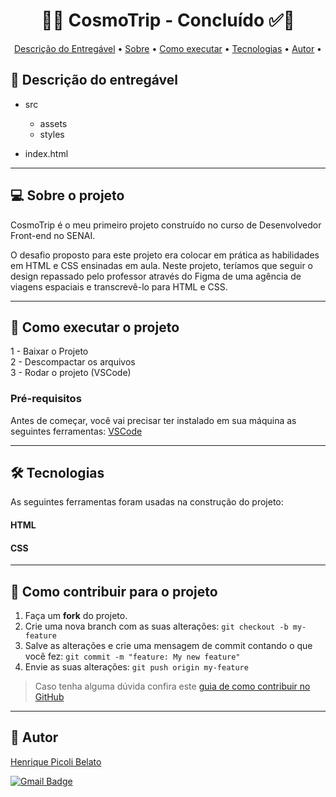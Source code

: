 <h1 align="center"> 
	  🚀✅ CosmoTrip - Concluído ✅🚀
</h1>

<p align="center">
 <a href="#-Descrição-do-entregável">Descrição do Entregável</a> •
 <a href="#-sobre-o-projeto">Sobre</a> •
 <a href="#-como-executar-o-projeto">Como executar</a> • 
 <a href="#-tecnologias">Tecnologias</a> • 
 <a href="#-autor">Autor</a> • 
</p>


## 📄 Descrição do entregável

- src
    - assets
    - styles

- index.html

---

## 💻 Sobre o projeto

CosmoTrip é o meu primeiro projeto construído no curso de Desenvolvedor Front-end no SENAI.

O desafio proposto para este projeto era colocar em prática as habilidades em HTML e CSS ensinadas em aula. Neste projeto, teríamos que seguir o design repassado pelo professor através do Figma de uma agência de viagens espaciais e transcrevê-lo para HTML e CSS.

---

## 🚀 Como executar o projeto

1 - Baixar o Projeto <br>
2 - Descompactar os arquivos <br>
3 - Rodar o projeto (VSCode)

### Pré-requisitos

Antes de começar, você vai precisar ter instalado em sua máquina as seguintes ferramentas:
[VSCode](https://code.visualstudio.com/)

---

## 🛠 Tecnologias

As seguintes ferramentas foram usadas na construção do projeto:

#### HTML

#### CSS

---

## 💪 Como contribuir para o projeto

1. Faça um **fork** do projeto.
2. Crie uma nova branch com as suas alterações: `git checkout -b my-feature`
3. Salve as alterações e crie uma mensagem de commit contando o que você fez: `git commit -m "feature: My new feature"`
4. Envie as suas alterações: `git push origin my-feature`
> Caso tenha alguma dúvida confira este [guia de como contribuir no GitHub](./CONTRIBUTING.md)

---

## 🦸 Autor

<a href="">
Henrique Picoli Belato</a>
 <br />
 
[![Gmail Badge](https://img.shields.io/badge/-henrique.belato@gmail.com-c14438?style=flat-square&logo=Gmail&logoColor=white&link=mailto:henrique.belato@gmail.com)](mailto:henrique.belato@gmail.com)

